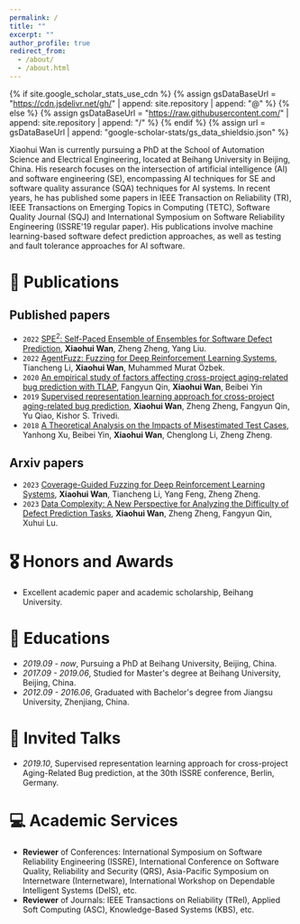 ```yaml
---
permalink: /
title: ""
excerpt: ""
author_profile: true
redirect_from: 
  - /about/
  - /about.html
---
```


{% if site.google_scholar_stats_use_cdn %}
{% assign gsDataBaseUrl = "https://cdn.jsdelivr.net/gh/" | append: site.repository | append: "@" %}
{% else %}
{% assign gsDataBaseUrl = "https://raw.githubusercontent.com/" | append: site.repository | append: "/" %}
{% endif %}
{% assign url = gsDataBaseUrl | append: "google-scholar-stats/gs_data_shieldsio.json" %}

<span class='anchor' id='about-me'></span>

Xiaohui Wan is currently pursuing a PhD at the School of Automation Science and Electrical Engineering, located at Beihang University in Beijing, China. His research focuses on the intersection of artificial intelligence (AI) and software engineering (SE), encompassing AI techniques for SE and software quality assurance (SQA) techniques for AI systems. In recent years, he has published some papers in IEEE Transaction on Reliability (TR), IEEE Transactions on Emerging Topics in Computing (TETC), Software Quality Journal (SQJ) and International Symposium on Software Reliability Engineering (ISSRE'19 regular paper). His publications involve machine learning-based software defect prediction approaches, as well as testing and fault tolerance approaches for AI software. 


# 📝 Publications 
## Published papers
- ``2022`` [SPE$^{2}$: Self-Paced Ensemble of Ensembles for Software Defect Prediction](https://ieeexplore.ieee.org/abstract/document/9736191), **Xiaohui Wan**, Zheng Zheng, Yang Liu.
- ``2022`` [AgentFuzz: Fuzzing for Deep Reinforcement Learning Systems](https://ieeexplore.ieee.org/abstract/document/9985158), Tiancheng Li, **Xiaohui Wan**, Muhammed Murat Özbek.
- ``2020`` [An empirical study of factors affecting cross-project aging-related bug prediction with TLAP](https://link.springer.com/article/10.1007/s11219-019-09460-7), Fangyun Qin, **Xiaohui Wan**, Beibei Yin
- ``2019`` [Supervised representation learning approach for cross-project aging-related bug prediction](https://ieeexplore.ieee.org/abstract/document/8987459), **Xiaohui Wan**, Zheng Zheng, Fangyun Qin, Yu Qiao, Kishor S. Trivedi.
- ``2018`` [A Theoretical Analysis on the Impacts of Misestimated Test Cases](https://ieeexplore.ieee.org/abstract/document/8563200), Yanhong Xu, Beibei Yin, **Xiaohui Wan**, Chenglong Li, Zheng Zheng.

## Arxiv papers
- ``2023`` [Coverage-Guided Fuzzing for Deep Reinforcement Learning Systems](https://papers.ssrn.com/sol3/papers.cfm?abstract_id=4397226), **Xiaohui Wan**, Tiancheng Li, Yang Feng, Zheng Zheng.
- ``2023`` [Data Complexity: A New Perspective for Analyzing the Difficulty of Defect Prediction Tasks](https://arxiv.org/abs/2305.03615), **Xiaohui Wan**, Zheng Zheng, Fangyun Qin, Xuhui Lu.

# 🎖 Honors and Awards
- Excellent academic paper and academic scholarship, Beihang University.

# 📖 Educations
- *2019.09 - now*, Pursuing a PhD at Beihang University, Beijing, China. 
- *2017.09 - 2019.06*, Studied for Master's degree at Beihang University, Beijing, China.
- *2012.09 - 2016.06*, Graduated with Bachelor's degree from Jiangsu University, Zhenjiang, China. 

# 💬 Invited Talks
- *2019.10*, Supervised representation learning approach for cross-project Aging-Related Bug prediction, at the 30th ISSRE conference, Berlin, Germany. 

# 💻 Academic Services
- **Reviewer** of Conferences: International Symposium on Software Reliability Engineering (ISSRE), International Conference on Software Quality, Reliability and Security (QRS), Asia-Pacific Symposium on Internetware (Internetware), International Workshop on Dependable Intelligent Systems (DeIS), etc.
- **Reviewer** of Journals: IEEE Transactions on Reliability (TRel), Applied Soft Computing (ASC), Knowledge-Based Systems (KBS), etc.
